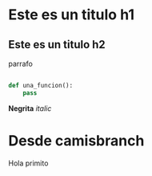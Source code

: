 # Este es un titulo h1
## Este es un titulo h2

parrafo

```python

def una_funcion():
	pass
```

**Negrita**
*italic*

# Desde camisbranch

Hola primito